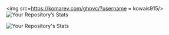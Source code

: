 <img src=https://komarev.com/ghpvc/?username = kowais915/>
<br>
![Your Repository’s Stats](https://github-readme-stats.vercel.app/api?username=kowais915&show_icons=true)

![Your Repository's Stats](https://github-readme-stats.vercel.app/api/top-langs/?username=kowais915&theme=blue-green)
